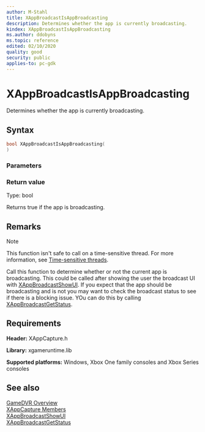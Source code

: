 ```yaml
---
author: M-Stahl
title: XAppBroadcastIsAppBroadcasting
description: Determines whether the app is currently broadcasting.
kindex: XAppBroadcastIsAppBroadcasting
ms.author: ddobyns
ms.topic: reference
edited: 02/10/2020
quality: good
security: public
applies-to: pc-gdk
---
```


# XAppBroadcastIsAppBroadcasting  

Determines whether the app is currently broadcasting.  

## Syntax  
  
```cpp
bool XAppBroadcastIsAppBroadcasting(  
)  
```  
  
### Parameters  
  
  
### Return value
Type: bool
  
Returns true if the app is broadcasting.  
  
## Remarks  
  > [!NOTE]
> This function isn't safe to call on a time-sensitive thread. For more information, see [Time-sensitive threads](../../../../system/overviews/time-sensitive-threads.md).  
  
Call this function to determine whether or not the current app is broadcasting. This could be called after showing the user the broadcast UI with [XAppBroadcastShowUI](xappbroadcastshowui.md). If you expect that the app should be broadcasting and is not you may want to check the broadcast status to see if there is a blocking issue. YOu can do this by calling [XAppBroadcastGetStatus](xappbroadcastgetstatus.md).

## Requirements  
  
**Header:** XAppCapture.h
  
**Library:** xgameruntime.lib
  
**Supported platforms:** Windows, Xbox One family consoles and Xbox Series consoles  
  
## See also  
[GameDVR Overview](../../../../system/overviews/gamedvr-broadcast.md)  
[XAppCapture Members](../xappcapture_members.md)  
[XAppBroadcastShowUI](xappbroadcastshowui.md)  
[XAppBroadcastGetStatus](xappbroadcastgetstatus.md)  